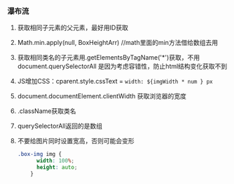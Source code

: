 ### 瀑布流

1. 获取相同子元素的父元素，最好用ID获取

2. Math.min.apply(null, BoxHeightArr) //math里面的min方法借给数组去用

3. 获取相同类名的子元素用.getElementsByTagName('*')获取，不用 document.querySelectorAll 是因为考虑容错性，防止html结构变化获取不到

4. JS增加CSS：cparent.style.cssText = `width: ${imgWidth * num } px`

5. document.documentElement.clientWidth 获取浏览器的宽度

6. .className获取类名

7. querySelectorAll返回的是数组

8. 不要给图片同时设置宽高，否则可能会变形

   ```css
   .box-img img {
         width: 100%;
         height: auto;
       }
   ```
